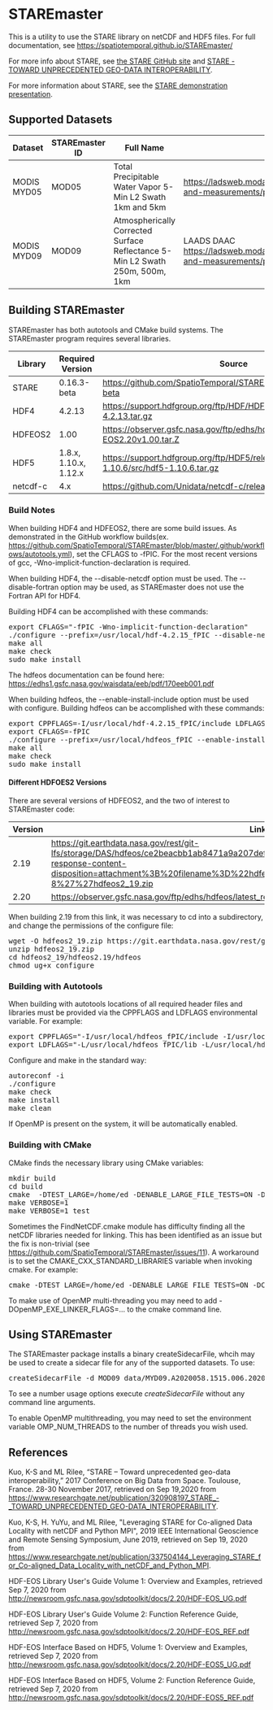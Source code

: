 # STAREmaster

This is a utility to use the STARE library on netCDF and HDF5
files. For full documentation, see
https://spatiotemporal.github.io/STAREmaster/

For more info about STARE, see [the STARE GitHub
site](https://github.com/SpatioTemporal/STARE) and [STARE - TOWARD
UNPRECEDENTED GEO-DATA
INTEROPERABILITY](https://www.researchgate.net/publication/320908197_STARE_-_TOWARD_UNPRECEDENTED_GEO-DATA_INTEROPERABILITY).

For more information about STARE, see the [STARE demonstration
presentation](https://drive.google.com/file/d/16z9pPxAnWKl2b1yKkhHyKM9pAQuGP0Z7).

## Supported Datasets

Dataset        | STAREmaster ID | Full Name | Notes
-------        | -------------- | --------- | -----
MODIS MYD05    | MOD05          | Total Precipitable Water Vapor 5-Min L2 Swath 1km and 5km | https://ladsweb.modaps.eosdis.nasa.gov/missions-and-measurements/products/MYD05_L2
MODIS MYD09    | MOD09          | Atmospherically Corrected Surface Reflectance 5-Min L2 Swath 250m, 500m, 1km | LAADS DAAC https://ladsweb.modaps.eosdis.nasa.gov/missions-and-measurements/products/MOD09

## Building STAREmaster

STAREmaster has both autotools and CMake build systems. The
STAREmaster program requires several libraries.

Library | Required Version      | Source
------- | ----------------      | ------
STARE   | 0.16.3-beta           | https://github.com/SpatioTemporal/STARE/releases/tag/0.16.3-beta
HDF4    | 4.2.13                | https://support.hdfgroup.org/ftp/HDF/HDF_Current/src/hdf-4.2.13.tar.gz
HDFEOS2 | 1.00                  | https://observer.gsfc.nasa.gov/ftp/edhs/hdfeos/latest_release/HDF-EOS2.20v1.00.tar.Z
HDF5    | 1.8.x, 1.10.x, 1.12.x | https://support.hdfgroup.org/ftp/HDF5/releases/hdf5-1.10/hdf5-1.10.6/src/hdf5-1.10.6.tar.gz
netcdf-c| 4.x                   | https://github.com/Unidata/netcdf-c/releases

### Build Notes

When building HDF4 and HDFEOS2, there are some build issues. As
demonstrated in the GitHub workflow
builds(ex. https://github.com/SpatioTemporal/STAREmaster/blob/master/.github/workflows/autotools.yml),
set the CFLAGS to -fPIC. For the most recent versions of gcc,
-Wno-implicit-function-declaration is required.

When building HDF4, the --disable-netcdf option must be used. The
--disable-fortran option may be used, as STAREmaster does not use the
Fortran API for HDF4.

Building HDF4 can be accomplished with these commands:

<pre>
export CFLAGS="-fPIC -Wno-implicit-function-declaration"
./configure --prefix=/usr/local/hdf-4.2.15_fPIC --disable-netcdf --disable-fortran
make all
make check
sudo make install
</pre>

The hdfeos documentation can be found here:
https://edhs1.gsfc.nasa.gov/waisdata/eeb/pdf/170eeb001.pdf

When building hdfeos, the --enable-install-include option must be used
with configure. Building hdfeos can be accomplished with these commands:

<pre>
export CPPFLAGS=-I/usr/local/hdf-4.2.15_fPIC/include LDFLAGS=-L/usr/local/hdf-4.2.15_fPIC/lib
export CFLAGS=-fPIC
./configure --prefix=/usr/local/hdfeos_fPIC --enable-install-include
make all
make check
sudo make install
</pre>

#### Different HDFOES2 Versions

There are several versions of HDFEOS2, and the two of interest to STAREmaster code:

Version | Link
--------|-----
2.19    | https://git.earthdata.nasa.gov/rest/git-lfs/storage/DAS/hdfeos/ce2beacbb1ab8471a9a207def005d559f0ab725b9a4f1b1525cbee3d20aab5b0?response-content-disposition=attachment%3B%20filename%3D%22hdfeos2_19.zip%22%3B%20filename*%3Dutf-8%27%27hdfeos2_19.zip
2.20    | https://observer.gsfc.nasa.gov/ftp/edhs/hdfeos/latest_release/HDF-EOS2.20v1.00.tar.Z

When building 2.19 from this link, it was necessary to cd into a subdirectory, and change the permissions of the configure file:

<pre>
wget -O hdfeos2_19.zip https://git.earthdata.nasa.gov/rest/git-lfs/storage/DAS/hdfeos/ce2beacbb1ab8471a9a207def005d559f0ab725b9a4f1b1525cbee3d20aab5b0?response-content-disposition=attachment%3B%20filename%3D%22hdfeos2_19.zip%22%3B%20filename*%3Dutf-8%27%27hdfeos2_19.zip &> /dev/null
unzip hdfeos2_19.zip
cd hdfeos2_19/hdfeos2.19/hdfeos
chmod ug+x configure
</pre>

### Building with Autotools

When building with autotools locations of all required header files
and libraries must be provided via the CPPFLAGS and LDFLAGS
environmental variable. For example:

<pre>
export CPPFLAGS="-I/usr/local/hdfeos_fPIC/include -I/usr/local/hdf-4.2.15_fPIC/include -I/usr/local/STARE-0.16.3/include -I/usr/local/netcdf-c-4.7.4-development_hdf5-1.10.6/include"
export LDFLAGS="-L/usr/local/hdfeos_fPIC/lib -L/usr/local/hdf-4.2.15_fPIC/lib -L/usr/local/STARE-0.16.3/lib -L/usr/local/netcdf-c-4.7.4-development_hdf5-1.10.6/lib"
</pre>

Configure and make in the standard way:

<pre>
autoreconf -i
./configure
make check
make install
make clean
</pre>

If OpenMP is present on the system, it will be automatically enabled.

### Building with CMake

CMake finds the necessary library using CMake variables:

<pre>
mkdir build
cd build
cmake  -DTEST_LARGE=/home/ed -DENABLE_LARGE_FILE_TESTS=ON -DCMAKE_BUILD_TYPE=Debug --trace-source=test/CMakeLists.txt -DNETCDF_INCLUDES=/usr/local/netcdf-c-4.7.4_hdf5-1.10.6/include -DNETCDF_LIBRARIES=/usr/local/netcdf-c-4.7.4_hdf5-1.10.6/lib -DSTARE_INCLUDE_DIR=/usr/local/STARE-0.15.6/include -DSTARE_LIBRARY=/usr/local/STARE-0.15.6/lib -DCMAKE_PREFIX_PATH="/usr/local/hdf-4.2.15;/usr/local/hdfeos" .. 
make VERBOSE=1
make VERBOSE=1 test
</pre>

Sometimes the FindNetCDF.cmake module has difficulty finding all the netCDF libraries needed for linking. This has been identified as an issue but the fix is non-trivial (see https://github.com/SpatioTemporal/STAREmaster/issues/11). A workaround is to set the CMAKE_CXX_STANDARD_LIBRARIES variable when invoking cmake. For example:

<pre>
cmake -DTEST_LARGE=/home/ed -DENABLE_LARGE_FILE_TESTS=ON -DCMAKE_BUILD_TYPE=Debug --trace-source=CMakeLists.txt -DNETCDF_INCLUDES=/usr/local/netcdf-c-4.7.4_hdf5-1.10.6/include -DNETCDF_LIBRARIES=/usr/local/netcdf-c-4.7.4_hdf5-1.10.6/lib -DSTARE_INCLUDE_DIR=/usr/local/STARE-0.16.3/include -DSTARE_LIBRARY=/usr/local/STARE-0.16.3/lib -DCMAKE_PREFIX_PATH="/usr/local/hdf-4.2.15;/usr/local/hdfeos" -DCMAKE_CXX_STANDARD_LIBRARIES="-lcurl" ..
</pre>

To make use of OpenMP multi-threading you may need to add -DOpenMP_EXE_LINKER_FLAGS=...
to the cmake command line.

## Using STAREmaster

The STAREmaster package installs a binary createSidecarFile, whcih may
be used to create a sidecar file for any of the supported datasets. To
use:

<pre>
createSidecarFile -d MOD09 data/MYD09.A2020058.1515.006.2020060020205.hdf
</pre>

To see a number usage options execute _createSidecarFile_ without any
command line arguments.

To enable OpenMP multithreading, you may need to set the environment
variable OMP_NUM_THREADS to the number of threads you wish used.

## References

Kuo, K-S and ML Rilee, “STARE – Toward unprecedented geo-data
interoperability,” 2017 Conference on Big Data from Space. Toulouse,
France. 28-30 November 2017, retrieved on Sep 19,2020 from
https://www.researchgate.net/publication/320908197_STARE_-_TOWARD_UNPRECEDENTED_GEO-DATA_INTEROPERABILITY.

Kuo, K-S, H. YuYu, and ML Rilee, "Leveraging STARE for Co-aligned Data
Locality with netCDF and Python MPI", 2019 IEEE International
Geoscience and Remote Sensing Symposium, June 2019, retrieved on Sep
19, 2020 from
https://www.researchgate.net/publication/337504144_Leveraging_STARE_for_Co-aligned_Data_Locality_with_netCDF_and_Python_MPI.

HDF-EOS Library User's Guide Volume 1: Overview and Examples,
retrieved Sep 7, 2020 from
http://newsroom.gsfc.nasa.gov/sdptoolkit/docs/2.20/HDF-EOS_UG.pdf

HDF-EOS Library User's Guide Volume 2: Function Reference Guide,
retrieved Sep 7, 2020 from
http://newsroom.gsfc.nasa.gov/sdptoolkit/docs/2.20/HDF-EOS_REF.pdf

HDF-EOS Interface Based on HDF5, Volume 1: Overview and Examples,
retrieved Sep 7, 2020 from
http://newsroom.gsfc.nasa.gov/sdptoolkit/docs/2.20/HDF-EOS5_UG.pdf

HDF-EOS Interface Based on HDF5, Volume 2: Function Reference Guide,
retrieved Sep 7, 2020 from
http://newsroom.gsfc.nasa.gov/sdptoolkit/docs/2.20/HDF-EOS5_REF.pdf
